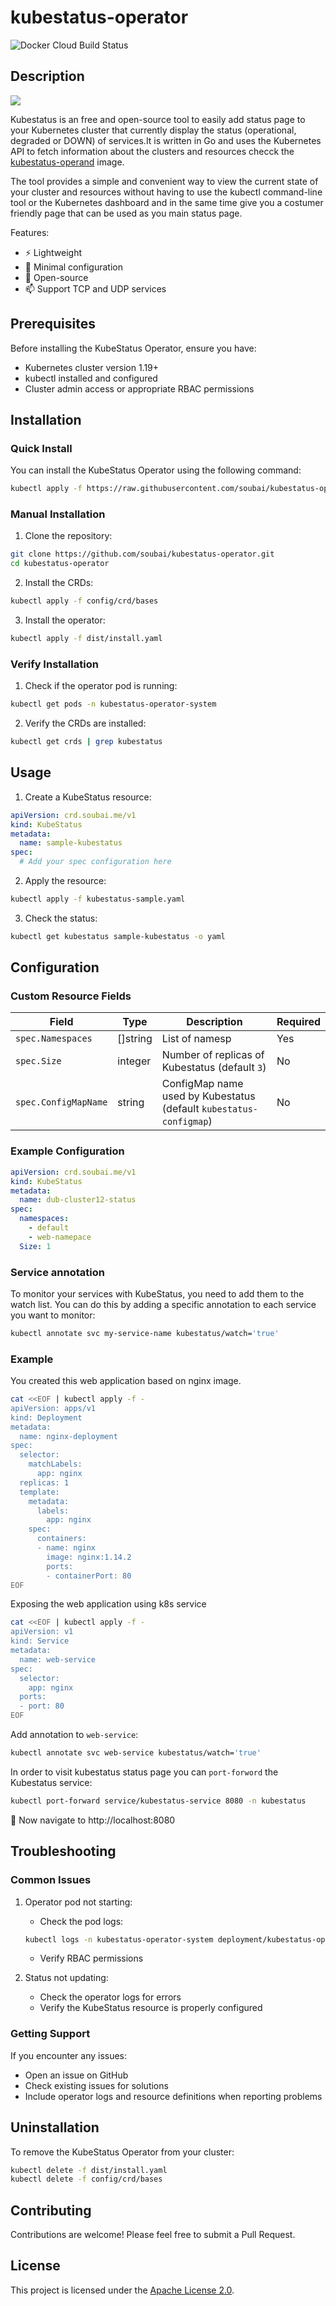 # kubestatus-operator

![Docker Cloud Build Status](https://img.shields.io/docker/cloud/build/soubai/kubestatus-operator)

## Description

![](./screenshots/1.png)


Kubestatus is an free and open-source tool to easily add status page to your Kubernetes cluster that currently display the status (operational, degraded or DOWN) of services.It is written in Go and uses the Kubernetes API to fetch information about the clusters and resources checck the [kubestatus-operand](https://github.com/soub4i/kubestatus-operand) image.

The tool provides a simple and convenient way to view the current state of your cluster and resources without having to use the kubectl command-line tool or the Kubernetes dashboard and in the same time give you a costumer friendly page that can be used as you main status page.

Features:

- ⚡ Lightweight
- 🔧 Minimal configuration
- 📖 Open-source
- 📫 Support TCP and UDP services


## Prerequisites

Before installing the KubeStatus Operator, ensure you have:

- Kubernetes cluster version 1.19+
- kubectl installed and configured
- Cluster admin access or appropriate RBAC permissions

## Installation

### Quick Install

You can install the KubeStatus Operator using the following command:

```bash
kubectl apply -f https://raw.githubusercontent.com/soubai/kubestatus-operator/main/dist/install.yaml
```


### Manual Installation

1. Clone the repository:
```bash
git clone https://github.com/soubai/kubestatus-operator.git
cd kubestatus-operator
```

2. Install the CRDs:
```bash
kubectl apply -f config/crd/bases
```

3. Install the operator:
```bash
kubectl apply -f dist/install.yaml
```

### Verify Installation

1. Check if the operator pod is running:
```bash
kubectl get pods -n kubestatus-operator-system
```

2. Verify the CRDs are installed:
```bash
kubectl get crds | grep kubestatus
```

## Usage

1. Create a KubeStatus resource:

```yaml
apiVersion: crd.soubai.me/v1
kind: KubeStatus
metadata:
  name: sample-kubestatus
spec:
  # Add your spec configuration here
```

2. Apply the resource:
```bash
kubectl apply -f kubestatus-sample.yaml
```

3. Check the status:
```bash
kubectl get kubestatus sample-kubestatus -o yaml
```

## Configuration

### Custom Resource Fields

| Field | Type | Description | Required |
|-------|------|-------------|-----------|
| `spec.Namespaces` | []string | List of namesp | Yes |
| `spec.Size` | integer | Number of replicas of Kubestatus (default `3`) | No |
| `spec.ConfigMapName` | string | ConfigMap name used by Kubestatus (default `kubestatus-configmap`) | No |

### Example Configuration

```yaml
apiVersion: crd.soubai.me/v1
kind: KubeStatus
metadata:
  name: dub-cluster12-status
spec:
  namespaces: 
    - default
    - web-namepace
  Size: 1
```

### Service annotation

To monitor your services with KubeStatus, you need to add them to the watch list. You can do this by adding a specific annotation to each service you want to monitor:

```sh
kubectl annotate svc my-service-name kubestatus/watch='true'
```

### Example 

You created this web application based on nginx image.

```sh
cat <<EOF | kubectl apply -f -
apiVersion: apps/v1
kind: Deployment
metadata:
  name: nginx-deployment
spec:
  selector:
    matchLabels:
      app: nginx
  replicas: 1
  template:
    metadata:
      labels:
        app: nginx
    spec:
      containers:
      - name: nginx
        image: nginx:1.14.2
        ports:
        - containerPort: 80
EOF
```

Exposing the web application using k8s service

```sh
cat <<EOF | kubectl apply -f -
apiVersion: v1
kind: Service
metadata:
  name: web-service
spec:
  selector:
    app: nginx
  ports:
  - port: 80
EOF
```

Add annotation to `web-service`:

```sh
kubectl annotate svc web-service kubestatus/watch='true'
```


In order to visit kubestatus status page you can `port-forword` the Kubestatus service:

```sh
kubectl port-forward service/kubestatus-service 8080 -n kubestatus
```

🚀 Now navigate to http://localhost:8080 




## Troubleshooting

### Common Issues

1. Operator pod not starting:
   - Check the pod logs:
   ```bash
   kubectl logs -n kubestatus-operator-system deployment/kubestatus-operator-controller-manager -c manager
   ```
   - Verify RBAC permissions

2. Status not updating:
   - Check the operator logs for errors
   - Verify the KubeStatus resource is properly configured

### Getting Support

If you encounter any issues:
- Open an issue on GitHub
- Check existing issues for solutions
- Include operator logs and resource definitions when reporting problems

## Uninstallation

To remove the KubeStatus Operator from your cluster:

```bash
kubectl delete -f dist/install.yaml
kubectl delete -f config/crd/bases
```

## Contributing

Contributions are welcome! Please feel free to submit a Pull Request.

## License

This project is licensed under the [Apache License 2.0](LICENSE).


